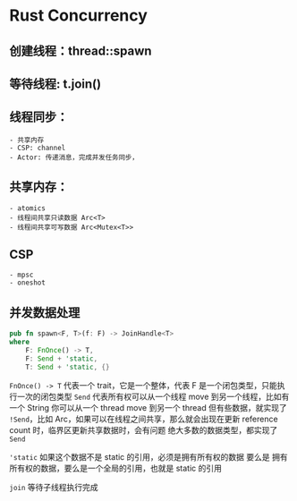 # Rust Concurrency

## 创建线程：thread::spawn

## 等待线程: t.join()

## 线程同步：
    - 共享内存
    - CSP: channel
    - Actor: 传递消息，完成并发任务同步，

## 共享内存：
    - atomics
    - 线程间共享只读数据 Arc<T>
    - 线程间共享可写数据 Arc<Mutex<T>>

## CSP
    - mpsc 
    - oneshot

## 并发数据处理

```rust
pub fn spawn<F, T>(f: F) -> JoinHandle<T>
where
    F: FnOnce() -> T,
    F: Send + 'static,
    T: Send + 'static, {}
```
`FnOnce() -> T` 代表一个 trait，它是一个整体，代表 F 是一个闭包类型，只能执行一次的闭包类型
`Send` 代表所有权可以从一个线程 move 到另一个线程，比如有一个 String 你可以从一个 thread move 到另一个 thread 
但有些数据，就实现了 `!Send`，比如 Arc，如果可以在线程之间共享，那么就会出现在更新 reference count 时，临界区更新共享数据时，会有问题
绝大多数的数据类型，都实现了 `Send` 

`'static` 如果这个数据不是 static 的引用，必须是拥有所有权的数据
要么是 拥有所有权的数据，要么是一个全局的引用，也就是 static 的引用

`join` 等待子线程执行完成
